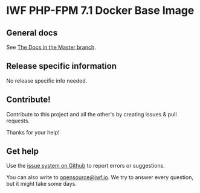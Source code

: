 # IWF PHP-FPM 7.1 Docker Base Image


## General docs

See [The Docs in the Master branch](https://github.com/iwf-web/docker-phpfpm).


## Release specific information

No release specific info needed.


## Contribute!

Contribute to this project and all the other's by creating issues & pull requests.

Thanks for your help!


## Get help

Use the [issue system on Github](https://github.com/iwf-web/docker-phpfpm) to report errors or suggestions.

You can also write to opensource@iwf.io. We try to answer every question, but it might take some days.

 
